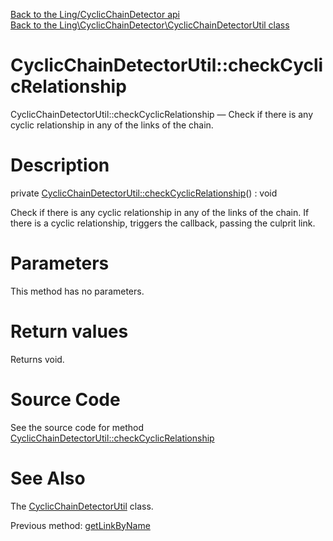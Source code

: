 [Back to the Ling/CyclicChainDetector api](https://github.com/lingtalfi/CyclicChainDetector/blob/master/doc/api/Ling/CyclicChainDetector.md)<br>
[Back to the Ling\CyclicChainDetector\CyclicChainDetectorUtil class](https://github.com/lingtalfi/CyclicChainDetector/blob/master/doc/api/Ling/CyclicChainDetector/CyclicChainDetectorUtil.md)


CyclicChainDetectorUtil::checkCyclicRelationship
================



CyclicChainDetectorUtil::checkCyclicRelationship — Check if there is any cyclic relationship in any of the links of the chain.




Description
================


private [CyclicChainDetectorUtil::checkCyclicRelationship](https://github.com/lingtalfi/CyclicChainDetector/blob/master/doc/api/Ling/CyclicChainDetector/CyclicChainDetectorUtil/checkCyclicRelationship.md)() : void




Check if there is any cyclic relationship in any of the links of the chain.
If there is a cyclic relationship, triggers the callback, passing the culprit link.




Parameters
================

This method has no parameters.


Return values
================

Returns void.








Source Code
===========
See the source code for method [CyclicChainDetectorUtil::checkCyclicRelationship](https://github.com/lingtalfi/CyclicChainDetector/blob/master/CyclicChainDetectorUtil.php#L149-L162)


See Also
================

The [CyclicChainDetectorUtil](https://github.com/lingtalfi/CyclicChainDetector/blob/master/doc/api/Ling/CyclicChainDetector/CyclicChainDetectorUtil.md) class.

Previous method: [getLinkByName](https://github.com/lingtalfi/CyclicChainDetector/blob/master/doc/api/Ling/CyclicChainDetector/CyclicChainDetectorUtil/getLinkByName.md)<br>

